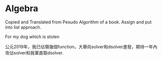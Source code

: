 # Algebra

Copied and Translated from Pesudo Algorithm of a book. Assign and put into list approach.

For my dog which is stolen

公元2019年，我已佔領幾個function，大舉向solver和dsolver進發，期待一年內攻佔solver和我軍直取dsolver.
